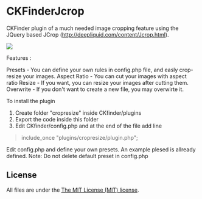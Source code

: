 CKFinderJcrop
=============
CKFinder plugin of a much needed image cropping feature using the JQuery based JCrop (http://deepliquid.com/content/Jcrop.html).

![](http://oi58.tinypic.com/10p6grm.jpg)

Features :

Presets - You can define your own rules in config.php file, and easly crop-resize your images.
Aspect Ratio - You can cut your images with aspect ratio
Resize - If you want, you can resize your images after cutting them.
Overwrite - If you don't want to create a new file, you may overwirte it.


To install the plugin
 1. Create folder "cropresize" inside CKfinder/plugins
 2. Export the code inside this folder
 3. Edit CKfinder/config.php and at the end of the file add line 

>    include_once "plugins/cropresize/plugin.php";

Edit config.php and define your own presets. An example plesed is allready defined.
Note: Do not delete default preset in config.php

License
-------
All files are under the [The MIT License (MIT) license][license].

[license]:http://en.wikipedia.org/wiki/MIT_License

